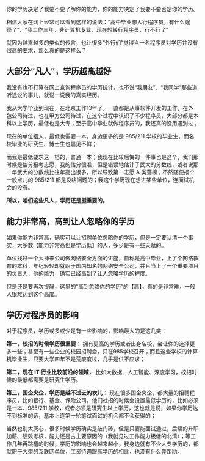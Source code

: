 你的学历决定了我要不要了解你的能力，你的能力决定了我要不要否定你的学历。

相信大家在网上经常可以看到这样的说法：“高中毕业想入行程序员，有什么途径？”、“我工作三年，非计算机专业，现在想转行程序员，行不行？”

就因为越来越多的类似的传言，也让很多“外行们”觉得当一名程序员对学历并没有很高的要求，那么真的是这样么？

## 大部分“凡人”，学历越高越好

我没有也不打算在网上查询程序员的学历统计，也不说“我朋友”、“我同学”那些道听途说的事儿，就说一说我的真实经历。

我从大学毕业到现在，在北京工作13年了，一直都是从事软件开发的工作，在外包公司待过，也在甲方公司待过，在这个过程中认识了不少程序员，大部分都是本科以上学历，最低也是大专；至于高中毕业就做程序员的，我还真的没用遇到过；

现在的单位招人，最低也需要一本，身边更多的是 985/211 学校的毕业生，而名校毕业的研究生、博士生也屡见不鲜；

而我是最低要求这一档的，普通一本；我现在比较后悔的一件事也是这个，我们那时候是估分报考志愿，我的估分很准，但是错误地估计了武大的分数线，或者说那一年武大的分数线比往年高出很多，所以导致第一志愿 A 类落榜；不然随便报个一般点儿的 985/211 都是没啥问题的；我这个学历现在想进某些单位，连面试机会的没有。

**所以，咱们这些凡人，学历还是挺重要的。**

## 能力非常高，高到让人忽略你的学历

如果你能力非常高，确实可以让招聘单位忽略你的学历，但是一定要认清一个事实，大多数【能力非常高但是学历低】的人，多少是有一些天赋的。

单位找过一个大神来公司做网络安全方面的讲座，自称是高中毕业，上了个网络教育的本科，年纪轻轻却就职于国内知名的网络安全公司，并且当上了一个重要项目的负责人，他的能力，确实已经高到了让人忽略学历的程度。

但是还是要再次提醒，这里的“高到忽略你的学历”的【高】，真的是非常难，一般人很难达到这个高度。

## 学历对程序员的影响

对于程序员，学历或多或少是有一些影响的，影响最大的是这几类：

**第一，校招的时候学历很重要：** 拥有更高的学历或者出身名校，会让你的选择更多一些；甚至有一些企业的校园招聘会，只在985学校召开；而且这些学校的计算机毕业生，只要大学四年不是荒废度过，几乎是供不应求；

**第二，现在 IT 行业比较前沿的领域，** 比如大数据、人工智能、深度学习，校招时候的最低都需要是研究生学历。

**第三，国企央企，学历是越不过去的坎儿：** 现在很多国企央企，都大量的招聘程序员，比如银行、基金、保险公司，他们社招的时候会设置最低学历的，比如必须是一本、985/211 学校，或者必须是研究生以上学历，这也就是说，如果你学历达不到标准的话，基本上连第一轮笔试面试的机会都不会获得的；

当然也别太灰心，很多时候学历确实是敲门砖，但是只要能面试通过，后续的升职加薪、绩效考核，能力还是占主要原因的（我就见过工作能力极低的北清）；等工作几年再跳槽的时候，学历的影响也会越来越小，我身边就有不少大专学历的，都就职于大型的互联网单位，工资待遇跟高学历的相比，也没有什么差距哟。
